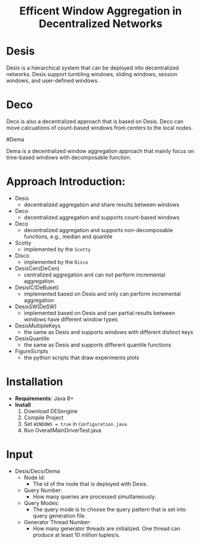 <h1 align="center">Efficent Window Aggregation in Decentralized Networks </h1>

# Desis

Desis is a hierarchical system that can be deployed into decentralized networks. Desis support tumbling windows, sliding windows, session windows, and user-defined windows.

# Deco

Deco is also a decentralized approach that is based on Desis. Deco can move calcuations of count-based windows from centers to the local nodes.

 #Dema

Dema is a decentralized window aggregation approach that mainly focus on time-based windows with decomposable function.

# Approach Introduction:
- Desis
    - decentralized aggregation and share results between windows
- Deco
    - decentralized aggregation and supports count-based windows    
- Deco
    - decentralized aggregation and supports non-decomposable functions, e.g., median and quantile
- Scotty
    - implemented by the `Scotty`
- Disco 
    - implemented by the `Disco`
- DesisCen(DeCen)
    - centralized aggregation and can not perform incremental aggregation.
- DesisIC(DeBuket)
    - implemented based on Desis and only can perform incremental aggregation
- DesisSW(DeSW)
    - implemented based on Desis and can partial results between windows have different window types
- DesisMultipleKeys
    - the same as Desis and supports windows with different distinct keys
- DesisQuantile
    - the same as Desis and supports different quantile functions
- FigureScripts
  - the python scripts that draw experiments plots
    
    
# Installation

- **Requirements**: Java 8+
- **Install**
     1. Download DESengine
     2. Compile Project
     3. Set `WINDOWS = true` in `Configuration.java`
     4. Run OverallMainDriverTest.java

# Input

- Desis/Deco/Dema
  - Node Id: 
    - The id of the node that is deployed with Desis.
  - Query Number: 
    - How many queries are processed simultaneously.
  - Query Modes: 
    - The query mode is to choose the query pattern that is set into query generation file.
  - Generator Thread Number: 
    - How many generator threads are initialized. One thread can produce at least 10 million tuples/s.

